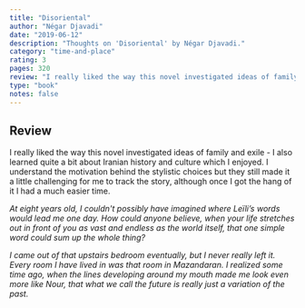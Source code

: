 ```yaml
---
title: "Disoriental"
author: "Négar Djavadi"
date: "2019-06-12"
description: "Thoughts on 'Disoriental' by Négar Djavadi."
category: "time-and-place"
rating: 3
pages: 320
review: "I really liked the way this novel investigated ideas of family and exile - I also learned quite a bit about Iranian history and culture which I enjoyed. I understand the motivation behind the stylistic choices but they still made it a little challenging for me to track the story, although once I got the hang of it I had a much easier time. <br/><br/><i>At eight years old, I couldn't possibly have imagined where Leïli's words would lead me one day. How could anyone believe, when your life stretches out in front of you as vast and endless as the world itself, that one simple word could sum up the whole thing?<br/><br/>I came out of that upstairs bedroom eventually, but I never really left it. Every room I have lived in was that room in Mazandaran. I realized some time ago, when the lines developing around my mouth made me look even more like Nour, that what we call the future is really just a variation of the past.</i>"
type: "book"
notes: false
---
```


## Review

I really liked the way this novel investigated ideas of family and exile - I also learned quite a bit about Iranian history and culture which I enjoyed. I understand the motivation behind the stylistic choices but they still made it a little challenging for me to track the story, although once I got the hang of it I had a much easier time.

_At eight years old, I couldn't possibly have imagined where Leïli’s words would lead me one day. How could anyone believe, when your life stretches out in front of you as vast and endless as the world itself, that one simple word could sum up the whole thing?_

_I came out of that upstairs bedroom eventually, but I never really left it. Every room I have lived in was that room in Mazandaran. I realized some time ago, when the lines developing around my mouth made me look even more like Nour, that what we call the future is really just a variation of the past._
